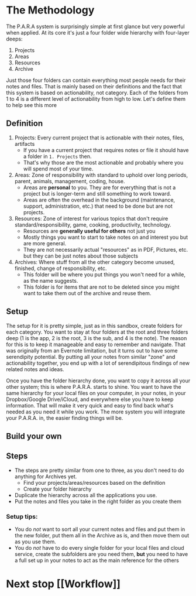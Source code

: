 # The Methodology

The P.A.R.A system is surprisingly simple at first glance but very powerful when applied. At its core it's just a four folder wide hierarchy with four-layer deeps:

1. Projects
2. Areas
3. Resources
4. Archive

Just those four folders can contain everything most people needs for their notes and files. That is mainly based on their definitions and the fact that this system is based on actionability, not category. Each of the folders from 1 to 4 is a different level of actionability from high to low. Let's define them to help see this more

## Definition
1) Projects: Every current project that is actionable with their notes, files, artifacts
    - If you have a current project that requires notes or file it should have a folder in `1. Projects` then. 
    - That's why those are the most actionable and probably where you will spend most of your time.
2) Areas: Zone of responsibility with standard to uphold over long periods, parent, animals, management, coding, house.
    - Areas are **personal** to you. They are for everything that is not a project but is longer-term and still something to work toward.
    - Areas are often the overhead in the background (maintenance, support, administration, etc.) that need to be done but are not projects.
3) Resources: Zone of interest for various topics that don't require standard/responsibility, game, cooking, productivity, technology.
    - Resources are **generally useful for others** not just you
    - Mostly things you want to start to take notes on and interest you but are more general.
    - They are not necessarily actual "resources" as in PDF, Pictures, etc. but they can be just notes about those subjects
4) Archives: Where stuff from all the other category become unused, finished, change of responsibility, etc.
    - This folder will be where you put things you won't need for a while, as the name suggests.
    - This folder is for items that are not to be deleted since you might want to take them out of the archive and reuse them.

## Setup
The setup for it is pretty simple, just as in this sandbox, create folders for each category. You want to stay at four folders at the root and three folders deep (1 is the app, 2 is the root, 3 is the sub, and 4 is the note). The reason for this is to keep it manageable and easy to remember and navigate. That was originally from an Evernote limitation, but it turns out to have some serendipity potential. By putting all your notes from similar "zone" and actionability together, you end up with a lot of serendipitous findings of new related notes and ideas. 

Once you have the folder hierarchy done, you want to copy it across all your other system; this is where P.A.R.A. starts to shine. You want to have the same hierarchy for your local files on your computer, in your notes, in your Dropbox/Google Drive/iCloud, and everywhere else you have to keep information. That will make it very quick and easy to find back what's needed as you need it while you work. The more system you will integrate your P.A.R.A. in, the easier finding things will be.


## Build your own
## Steps
- The steps are pretty similar from one to three, as you don't need to do anything for Archives yet. 
    - Find your projects/areas/resources based on the definition 
    - Create your folder hierarchy
- Duplicate the hierarchy across all the applications you use.
- Put the notes and files you take in the right folder as you create them

### Setup tips:
- You do _not_ want to sort all your current notes and files and put them in the new folder, put them all in the Archive as is, and then move them out as you use them.
- You do _not_ have to do every single folder for your local files and cloud service, create the subfolders are you need them, **but** you need to have a full set up in your notes to act as the main reference for the others


# Next stop [[Workflow]]


